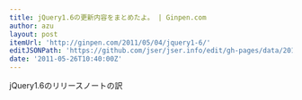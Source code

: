 ```yaml
---
title: jQuery1.6の更新内容をまとめたよ。 | Ginpen.com
author: azu
layout: post
itemUrl: 'http://ginpen.com/2011/05/04/jquery1-6/'
editJSONPath: 'https://github.com/jser/jser.info/edit/gh-pages/data/2011/05/index.json'
date: '2011-05-26T10:40:00Z'
---
```

jQuery1.6のリリースノートの訳
